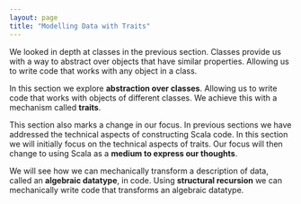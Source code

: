 ```yaml
---
layout: page
title: "Modelling Data with Traits"
---
```


We looked in depth at classes in the previous section. Classes provide us with a way to abstract over objects that have similar properties. Allowing us to write code that works with any object in a class.

In this section we explore **abstraction over classes**. Allowing us to write code that works with objects of different classes. We achieve this with a mechanism called **traits**.

This section also marks a change in our focus. In previous sections we have  addressed the technical aspects of constructing Scala code. In this section we will initially focus on the technical aspects of traits. Our focus will then change to using Scala as a **medium to express our thoughts**.

We will see how we can mechanically transform a description of data, called an **algebraic datatype**, in code. Using **structural recursion** we can mechanically write code that transforms an algebraic datatype.
